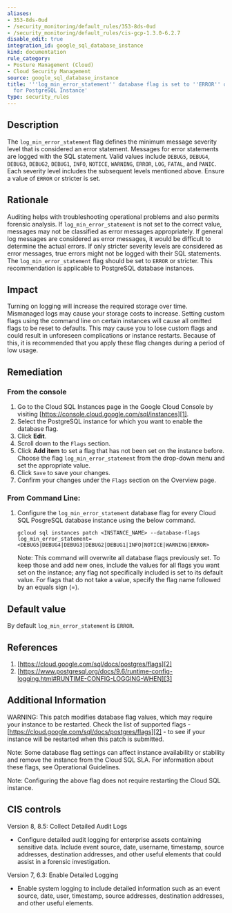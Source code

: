 ```yaml
---
aliases:
- 353-8ds-0ud
- /security_monitoring/default_rules/353-8ds-0ud
- /security_monitoring/default_rules/cis-gcp-1.3.0-6.2.7
disable_edit: true
integration_id: google_sql_database_instance
kind: documentation
rule_category:
- Posture Management (Cloud)
- Cloud Security Management
source: google_sql_database_instance
title: '''log_min_error_statement'' database flag is set to ''ERROR'' or stricter
  for PostgreSQL Instance'
type: security_rules
---
```


## Description
The `log_min_error_statement` flag defines the minimum message severity level that is
considered an error statement. Messages for error statements are logged with the SQL
statement. Valid values include `DEBUG5`, `DEBUG4`, `DEBUG3`, `DEBUG2`, `DEBUG1`, `INFO`, `NOTICE`,
`WARNING`, `ERROR`, `LOG`, `FATAL`, and `PANIC`. Each severity level includes the subsequent levels
mentioned above. Ensure a value of `ERROR` or stricter is set.

## Rationale
Auditing helps with troubleshooting operational problems and also permits forensic analysis.
If `log_min_error_statement` is not set to the correct value, messages may not be classified
as error messages appropriately. If general log messages are considered as error messages,
it would be difficult to determine the actual errors. If only stricter severity levels are considered as
error messages, true errors might not be logged with their SQL statements. The
`log_min_error_statement` flag should be set to `ERROR` or stricter. This recommendation is
applicable to PostgreSQL database instances.

## Impact
Turning on logging will increase the required storage over time. Mismanaged logs may
cause your storage costs to increase. Setting custom flags using the command line on certain
instances will cause all omitted flags to be reset to defaults. This may cause you to lose
custom flags and could result in unforeseen complications or instance restarts. Because of
this, it is recommended that you apply these flag changes during a period of low usage.

## Remediation

### From the console
1. Go to the Cloud SQL Instances page in the Google Cloud Console by visiting [https://console.cloud.google.com/sql/instances][1].
2. Select the PostgreSQL instance for which you want to enable the database flag.
3. Click **Edit**.
4. Scroll down to the `Flags` section.
5. Click **Add item** to set a flag that has not been set on the instance before. Choose the
flag `log_min_error_statement` from the drop-down menu and set the appropriate
value.
6. Click `Save` to save your changes.
7. Confirm your changes under the `Flags` section on the Overview page.

### From Command Line:
1. Configure the `log_min_error_statement` database flag for every Cloud SQL
PosgreSQL database instance using the below command.

   ```
   gcloud sql instances patch <INSTANCE_NAME> --database-flags log_min_error_statement=<DEBUG5|DEBUG4|DEBUG3|DEBUG2|DEBUG1|INFO|NOTICE|WARNING|ERROR>
   ```

   Note: This command will overwrite all database flags previously set. To keep those and add new ones, include the values for all flags you want set on the instance; any flag not specifically included is set to its default value. For flags that do not take a value, specify the flag name followed by an equals sign (=).

## Default value
By default `log_min_error_statement` is `ERROR`.

## References
1. [https://cloud.google.com/sql/docs/postgres/flags][2]
2. [https://www.postgresql.org/docs/9.6/runtime-config-logging.html#RUNTIME-CONFIG-LOGGING-WHEN][3]

## Additional Information
WARNING: This patch modifies database flag values, which may require your
instance to be restarted. Check the list of supported flags -
[https://cloud.google.com/sql/docs/postgres/flags][2] - to see if your instance
will be restarted when this patch is submitted.

Note: Some database flag settings can affect instance availability or
stability and remove the instance from the Cloud SQL SLA. For information
about these flags, see Operational Guidelines.

Note: Configuring the above flag does not require restarting the Cloud SQL
instance.

## CIS controls

Version 8, 8.5: Collect Detailed Audit Logs
- Configure detailed audit logging for enterprise assets containing sensitive data.
Include event source, date, username, timestamp, source addresses, destination
addresses, and other useful elements that could assist in a forensic investigation.

Version 7, 6.3: Enable Detailed Logging
- Enable system logging to include detailed information such as an event source,
date, user, timestamp, source addresses, destination addresses, and other useful
elements.

[1]: https://console.cloud.google.com/sql/instances
[2]: https://cloud.google.com/sql/docs/postgres/flags
[3]: https://www.postgresql.org/docs/9.6/runtime-config-logging.html#RUNTIME-CONFIG-LOGGING-WHEN
